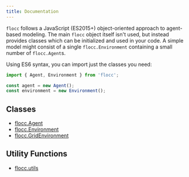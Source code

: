 ```yaml
---
title: Documentation
---
```


`flocc` follows a JavaScript (ES2015+) object-oriented approach to agent-based modeling. The main `flocc` object itself isn't used, but instead provides classes which can be initialized and used in your code. A simple model might consist of a single `flocc.Environment` containing a small number of `flocc.Agent`s.

Using ES6 syntax, you can import just the classes you need:

```js
import { Agent, Environment } from 'flocc';

const agent = new Agent();
const environment = new Environment();
```

## Classes

- [flocc.Agent](/docs/agent)
- [flocc.Environment](/docs/environment)
- [flocc.GridEnvironment](/docs/gridenvironment)

## Utility Functions

- [flocc.utils](/docs/utils)